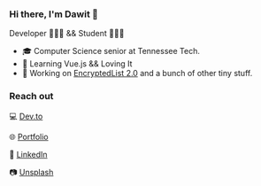 ### Hi there, I'm Dawit 👋

Developer 👨🏾‍💻 && Student 👨🏾‍🎓

- 🎓 Computer Science senior at Tennessee Tech.
- 🌱 Learning Vue.js && Loving It
- 🔭 Working on [EncryptedList 2.0](https://github.com/oneminch/encrypted-list) and a bunch of other tiny stuff.

### Reach out

💻 [Dev.to](https://dev.to/oneminch) 

🌐 [Portfolio](https://oneminch.dev) 

💼 [LinkedIn](https://linkedin.com/in/dawwito) 

📷 [Unsplash](https://unsplash.com/oneminch)
